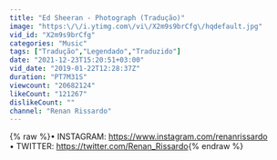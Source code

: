 ```yaml
---
title: "Ed Sheeran - Photograph (Tradução)"
image: "https:\/\/i.ytimg.com\/vi\/X2m9s9brCfg\/hqdefault.jpg"
vid_id: "X2m9s9brCfg"
categories: "Music"
tags: ["Tradução","Legendado","Traduzido"]
date: "2021-12-23T15:20:51+03:00"
vid_date: "2019-01-22T12:28:37Z"
duration: "PT7M31S"
viewcount: "20682124"
likeCount: "121267"
dislikeCount: ""
channel: "Renan Rissardo"
---
```

{% raw %}• INSTAGRAM: <a rel="nofollow" target="blank" href="https://www.instagram.com/renanrissardo">https://www.instagram.com/renanrissardo</a><br />• TWITTER: <a rel="nofollow" target="blank" href="https://twitter.com/Renan_Rissardo">https://twitter.com/Renan_Rissardo</a>{% endraw %}

